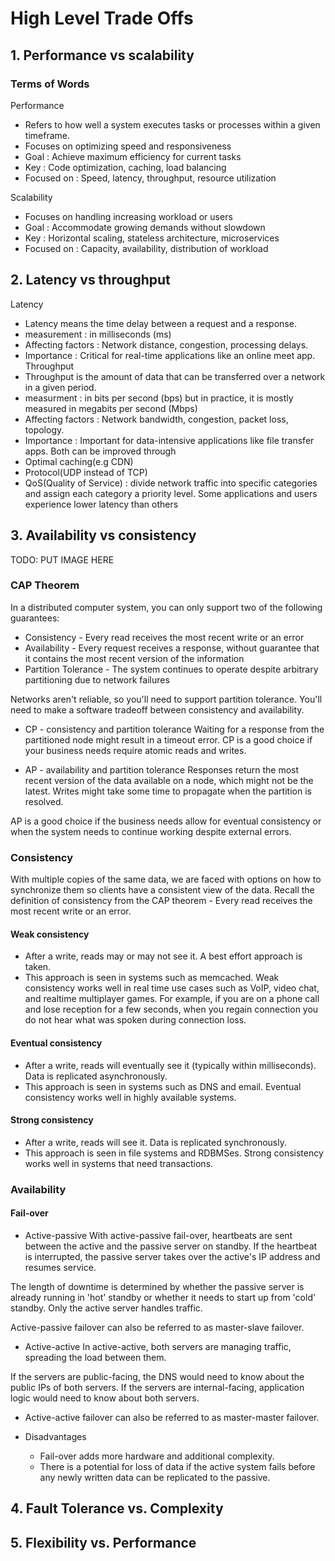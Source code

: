 # High Level Trade Offs
## 1. Performance vs scalability
### Terms of Words
Performance
  - Refers to how well a system executes tasks or processes within a given timeframe.
  - Focuses on optimizing speed and responsiveness
  - Goal : Achieve maximum efficiency for current tasks
  - Key : Code optimization, caching, load balancing
  - Focused on : Speed, latency, throughput, resource utilization

Scalability
  - Focuses on handling increasing workload or users
  - Goal : Accommodate growing demands without slowdown
  - Key : Horizontal scaling, stateless architecture, microservices
  - Focused on : Capacity, availability, distribution of workload


## 2. Latency vs throughput
Latency
  - Latency means the time delay between a request and a response.
  - measurement : in milliseconds (ms)
  - Affecting factors : Network distance, congestion, processing delays.
  - Importance : Critical for real-time applications like an online meet app.
Throughput
  - Throughput is the amount of data that can be transferred over a network in a given period. 
  - measurment : in bits per second (bps) but in practice, it is mostly measured in megabits per second (Mbps)
  - Affecting factors : Network bandwidth, congestion, packet loss, topology.
  - Importance : Important for data-intensive applications like file transfer apps.
Both can be improved through
  - Optimal caching(e.g CDN)
  - Protocol(UDP instead of TCP)
  - QoS(Quality of Service) : divide network traffic into specific categories and assign each category a priority level. Some applications and users experience lower latency than others

## 3. Availability vs consistency
TODO: PUT IMAGE HERE
### CAP Theorem
In a distributed computer system, you can only support two of the following guarantees:   
 
- Consistency - Every read receives the most recent write or an error
- Availability - Every request receives a response, without guarantee that it contains the most recent version of the information
- Partition Tolerance - The system continues to operate despite arbitrary partitioning due to network failures

Networks aren't reliable, so you'll need to support partition tolerance. You'll need to make a software tradeoff between consistency and availability.  

- CP - consistency and partition tolerance
Waiting for a response from the partitioned node might result in a timeout error. CP is a good choice if your business needs require atomic reads and writes.

- AP - availability and partition tolerance
Responses return the most recent version of the data available on a node, which might not be the latest. Writes might take some time to propagate when the partition is resolved.

AP is a good choice if the business needs allow for eventual consistency or when the system needs to continue working despite external errors.

### Consistency 
With multiple copies of the same data, we are faced with options on how to synchronize them so clients have a consistent view of the data. Recall the definition of consistency from the CAP theorem - Every read receives the most recent write or an error.
#### Weak consistency
- After a write, reads may or may not see it. A best effort approach is taken.
- This approach is seen in systems such as memcached. Weak consistency works well in real time use cases such as VoIP, video chat, and realtime multiplayer games. For example, if you are on a phone call and lose reception for a few seconds, when you regain connection you do not hear what was spoken during connection loss.

#### Eventual consistency
- After a write, reads will eventually see it (typically within milliseconds). Data is replicated asynchronously.
- This approach is seen in systems such as DNS and email. Eventual consistency works well in highly available systems.

#### Strong consistency
- After a write, reads will see it. Data is replicated synchronously.
- This approach is seen in file systems and RDBMSes. Strong consistency works well in systems that need transactions.

### Availability
#### Fail-over
- Active-passive
With active-passive fail-over, heartbeats are sent between the active and the passive server on standby. If the heartbeat is interrupted, the passive server takes over the active's IP address and resumes service.

The length of downtime is determined by whether the passive server is already running in 'hot' standby or whether it needs to start up from 'cold' standby. Only the active server handles traffic.

Active-passive failover can also be referred to as master-slave failover.

- Active-active
In active-active, both servers are managing traffic, spreading the load between them.

If the servers are public-facing, the DNS would need to know about the public IPs of both servers. If the servers are internal-facing, application logic would need to know about both servers.

- Active-active failover can also be referred to as master-master failover.

- Disadvantages
  + Fail-over adds more hardware and additional complexity.
  + There is a potential for loss of data if the active system fails before any newly written data can be replicated to the passive.


## 4. Fault Tolerance vs. Complexity


## 5. Flexibility vs. Performance
